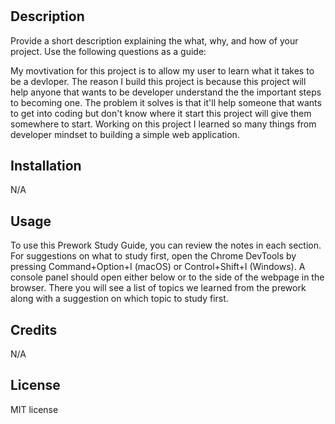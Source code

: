 # <Boot Camp Prework Study Guide Webpage>

## Description

Provide a short description explaining the what, why, and how of your project. Use the following questions as a guide:

My movtivation for this project is to allow my user to learn what it takes to be a devloper. The reason I build this project is because this project will help anyone that wants to be developer understand the the important steps to becoming one. The problem it solves is that it'll help someone that wants to get into coding but don't know where it start this project will give them somewhere to start. Working on this project I learned so many things from developer mindset to building a simple web application.


## Installation

N/A

## Usage

To use this Prework Study Guide, you can review the notes in each section. For suggestions on what to study first, open the Chrome DevTools by pressing Command+Option+I (macOS) or Control+Shift+I (Windows). A console panel should open either below or to the side of the webpage in the browser. There you will see a list of topics we learned from the prework along with a suggestion on which topic to study first.


## Credits
N/A

## License

 MIT license
